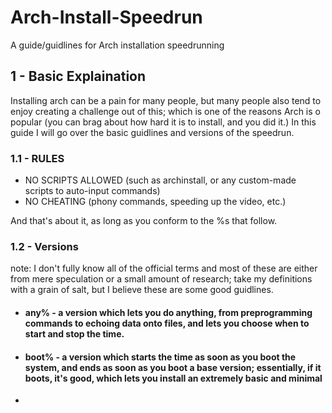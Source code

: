 # Arch-Install-Speedrun
A guide/guidlines for Arch installation speedrunning

## 1 - Basic Explaination 
Installing arch can be a pain for many people, but many people also tend to enjoy creating a challenge out of this; which is one of the reasons Arch is o popular (you can brag about how hard it is to install, and you did it.)
In this guide I will go over the basic guidlines and versions of the speedrun.

### 1.1 - RULES
- NO SCRIPTS ALLOWED (such as archinstall, or any custom-made scripts to auto-input commands)
- NO CHEATING (phony commands, speeding up the video, etc.)

And that's about it, as long as you conform to the %s that follow.

### 1.2 - Versions
note: I don't fully know all of the official terms and most of these are either from mere speculation or a small amount of research; take my definitions with a grain of salt, but I believe these are some good guidlines.

- #### any% - a version which lets you do anything, from preprogramming commands to echoing data onto files, and lets you choose when to start and stop the time.
- #### boot% - a version which starts the time as soon as you boot the system, and ends as soon as you boot a base version; essentially, if it boots, it's good, which lets you install an extremely basic and minimal 
- 
